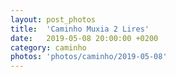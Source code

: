 ```yaml
---
layout: post_photos
title:  'Caminho Muxia 2 Lires'
date:   2019-05-08 20:00:00 +0200
category: caminho
photos: 'photos/caminho/2019-05-08'
---
```


